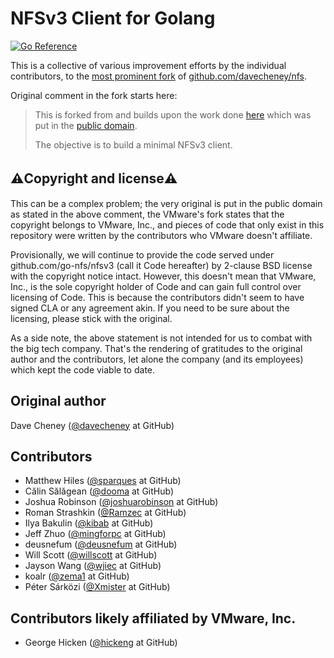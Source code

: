 # NFSv3 Client for Golang

[![Go Reference](https://pkg.go.dev/badge/github.com/go-nfs/nfsv3.svg)](https://pkg.go.dev/github.com/go-nfs/nfsv3)

This is a collective of various improvement efforts by the individual contributors, to the [most prominent fork](github.com/vmware/go-nfs-client) of [github.com/davecheney/nfs](https://github.com/davecheney/nfs).

Original comment in the fork starts here:

> This is forked from and builds upon the work done [here](https://github.com/davecheney/nfs) which was put in the [public domain](https://github.com/davecheney/nfs/issues/1#issuecomment-280563247).
> 
> The objective is to build a minimal NFSv3 client.

## ⚠️Copyright and license⚠️　

This can be a complex problem; the very original is put in the public domain as stated in the above comment, the VMware's fork states that the copyright belongs to VMware, Inc., and pieces of code that only exist in this repository were written by the contributors who VMware doesn't affiliate.

Provisionally, we will continue to provide the code served under github.com/go-nfs/nfsv3 (call it Code hereafter) by 2-clause BSD license with the copyright notice intact.  However, this doesn't mean that VMware, Inc., is the sole copyright holder of Code and can gain full control over licensing of Code. This is because the contributors didn't seem to have signed CLA or any agreement akin. If you need to be sure about the licensing, please stick with the original.

As a side note, the above statement is not intended for us to combat with the big tech company. That's the rendering of gratitudes to the original author and the contributors, let alone the company (and its employees) which kept the code viable to date.

## Original author

Dave Cheney ([@davecheney](https://github.com/davecheney) at GitHub)

## Contributors

- Matthew Hiles ([@sparques](https://github.com/sparques) at GitHub)
- Călin Sălăgean ([@dooma](https://github.com/dooma) at GitHub)
- Joshua Robinson ([@joshuarobinson](https://github.com/joshuarobinson) at GitHub)
- Roman Strashkin ([@Ramzec](https://github.com/Ramzec) at GitHub)
- Ilya Bakulin ([@kibab](https://github.com/kibab) at GitHub)
- Jeff Zhuo ([@mingforpc](https://github.com/mingforpc) at GitHub)
- deusnefum ([@deusnefum](https://github.com/deusnefum) at GitHub)
- Will Scott ([@willscott](https://github.com/willscott) at GitHub)
- Jayson Wang ([@wjiec](https://github.com/wjiec) at GitHub)
- koalr ([@zema1](https://github.com/zema1) at GitHub)
- Péter Sárközi ([@Xmister](https://github.com/Xmister) at GitHub)

## Contributors likely affiliated by VMware, Inc.

- George Hicken ([@hickeng](https://github.com/hickeng) at GitHub)
